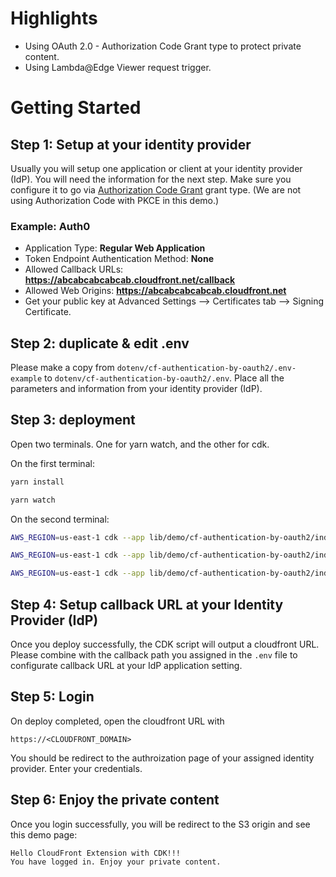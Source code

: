 # Highlights

- Using OAuth 2.0 - Authorization Code Grant type to protect private content.
- Using Lambda@Edge Viewer request trigger.
# Getting Started

## Step 1: Setup at your identity provider

Usually you will setup one application or client at your identity provider (IdP). You will need the information for the next step. Make sure you configure it to go via [Authorization Code Grant](https://oauth.net/2/grant-types/authorization-code/) grant type. (We are not using Authorization Code with PKCE in this demo.)

### Example: Auth0

- Application Type: **Regular Web Application**
- Token Endpoint Authentication Method: **None**
- Allowed Callback URLs: **https://abcabcabcabcab.cloudfront.net/callback**
- Allowed Web Origins: **https://abcabcabcabcab.cloudfront.net**
- Get your public key at Advanced Settings --> Certificates tab --> Signing Certificate.

## Step 2: duplicate & edit .env

Please make a copy from `dotenv/cf-authentication-by-oauth2/.env-example` to `dotenv/cf-authentication-by-oauth2/.env`. Place all the parameters and information from your identity provider (IdP).

## Step 3: deployment

Open two terminals. One for yarn watch, and the other for cdk.

On the first terminal:

```sh
yarn install

yarn watch
```

On the second terminal:

```sh
AWS_REGION=us-east-1 cdk --app lib/demo/cf-authentication-by-oauth2/index.js bootstrap

AWS_REGION=us-east-1 cdk --app lib/demo/cf-authentication-by-oauth2/index.js diff

AWS_REGION=us-east-1 cdk --app lib/demo/cf-authentication-by-oauth2/index.js deploy
```

## Step 4: Setup callback URL at your Identity Provider (IdP)

Once you deploy successfully, the CDK script will output a cloudfront URL. Please combine with the callback path you assigned in the `.env` file to configurate callback URL at your IdP application setting.

## Step 5: Login

On deploy completed, open the cloudfront URL with

```
https://<CLOUDFRONT_DOMAIN>
```

You should be redirect to the authroization page of your assigned identity provider. Enter your credentials.

## Step 6: Enjoy the private content

Once you login successfully, you will be redirect to the S3 origin and see this demo page:

```
Hello CloudFront Extension with CDK!!!
You have logged in. Enjoy your private content.
```
